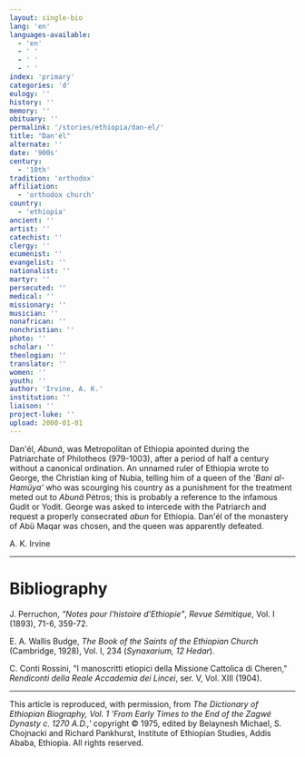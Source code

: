```yaml
---
layout: single-bio
lang: 'en'
languages-available:
  - 'en'
  - ' '
  - ' '
  - ' '
index: 'primary'
categories: 'd'
eulogy: ''
history: ''
memory: ''
obituary: ''
permalink: '/stories/ethiopia/dan-el/'
title: "Dan'él"
alternate: ''
date: '900s'
century:
  - '10th'
tradition: 'orthodox'
affiliation:
  - 'orthodox church'
country:
  - 'ethiopia'
ancient: ''
artist: ''
catechist: ''
clergy: ''
ecumenist: ''
evangelist: ''
nationalist: ''
martyr: ''
persecuted: ''
medical: ''
missionary: ''
musician: ''
nonafrican: ''
nonchristian: ''
photo: ''
scholar: ''
theologian: ''
translator: ''
women: ''
youth: ''
author: 'Irvine, A. K.'
institution: ''
liaison: ''
project-luke: ''
upload: 2000-01-01
---
```



Dan'&eacute;l, *Abun&auml;*, was Metropolitan of Ethiopia apointed during the Patriarchate of Philotheos (979-1003), after a period of half a century without a canonical ordination. An unnamed ruler of Ethiopia wrote to George, the Christian king of Nubia, telling him of a queen of the *'Bani al-Hamüya'*  who was scourging his country as a punishment for the treatment meted out to *Abun&auml;* Pétros; this is probably a reference to the infamous Gudit or Yodit. George was asked to intercede with the Patriarch and request a properly consecrated *abun* for Ethiopia. Dan'él of the monastery of Abü Maqar was chosen, and the queen was apparently defeated.

A. K. Irvine

---

# Bibliography

J. Perruchon, *"Notes pour l'histoire d'Ethiopie"*, *Revue S&eacute;mitique*,  Vol. I (1893), 71-6, 359-72.

E. A. Wallis Budge, *The Book of the Saints of the Ethiopian Church* (Cambridge, 1928), Vol. I, 234 (*Synaxarium, 12 Hedar*).

C. Conti Rossini, "I manoscritti etiopici della Missione Cattolica di Cheren," *Rendiconti della Reale Accademia dei Lincei*, ser. V, Vol. XIII (1904).

---

This article is reproduced, with permission, from *The Dictionary of Ethiopian Biography, Vol. 1 'From Early Times to the End of the Zagwé Dynasty c. 1270 A.D.,'* copyright &copy; 1975, edited by Belaynesh Michael, S. Chojnacki and Richard Pankhurst, Institute of Ethiopian Studies, Addis Ababa, Ethiopia.  All rights reserved.
